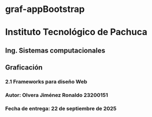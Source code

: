 # graf-appBootstrap
# Instituto Tecnológico de Pachuca
## Ing. Sistemas computacionales
## Graficación
### 2.1 Frameworks para diseño Web
### Autor: Olvera Jiménez Ronaldo 23200151
### Fecha de entrega: 22 de septiembre de 2025
